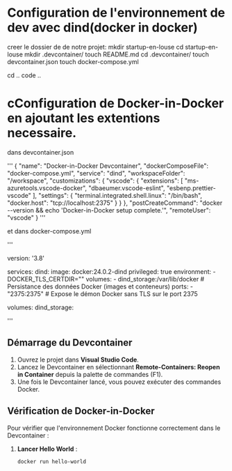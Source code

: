 # Configuration de l'environnement de dev avec dind(docker in docker)

creer le dossier de de notre projet:
mkdir startup-en-louse
cd startup-en-louse
mkdir .devcontainer/
touch README.md 
cd .devcontainer/
touch devcontainer.json
touch docker-compose.yml

cd ..
code ..

# cConfiguration de Docker-in-Docker en ajoutant les extentions necessaire.
dans devcontainer.json

'''
{
  "name": "Docker-in-Docker Devcontainer",
  "dockerComposeFile": "docker-compose.yml",
  "service": "dind",
  "workspaceFolder": "/workspace",
  "customizations": {
    "vscode": {
      "extensions": [
        "ms-azuretools.vscode-docker",
        "dbaeumer.vscode-eslint",
        "esbenp.prettier-vscode"
      ],
      "settings": {
        "terminal.integrated.shell.linux": "/bin/bash",
        "docker.host": "tcp://localhost:2375"
      }
    }
  },
  "postCreateCommand": "docker --version && echo 'Docker-in-Docker setup complete.'",
  "remoteUser": "vscode"
}
'''

et dans docker-compose.yml

'''

version: '3.8'

services:
  dind:
    image: docker:24.0.2-dind
    privileged: true
    environment:
      - DOCKER_TLS_CERTDIR=""
    volumes:
      - dind_storage:/var/lib/docker  # Persistance des données Docker (images et conteneurs)
    ports:
      - "2375:2375"  # Expose le démon Docker sans TLS sur le port 2375

volumes:
  dind_storage:

'''

## Démarrage du Devcontainer

1. Ouvrez le projet dans **Visual Studio Code**.
2. Lancez le Devcontainer en sélectionnant **Remote-Containers: Reopen in Container** depuis la palette de commandes (F1).
3. Une fois le Devcontainer lancé, vous pouvez exécuter des commandes Docker.

## Vérification de Docker-in-Docker

Pour vérifier que l'environnement Docker fonctionne correctement dans le Devcontainer :

1. **Lancer Hello World** :

   ```bash
   docker run hello-world
